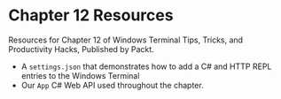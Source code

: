 Chapter 12 Resources
===================

Resources for Chapter 12 of Windows Terminal Tips, Tricks, and Productivity Hacks, Published by Packt.

- A `settings.json` that demonstrates how to add a C# and HTTP REPL entries to the Windows Terminal
- Our `App` C# Web API used throughout the chapter.
